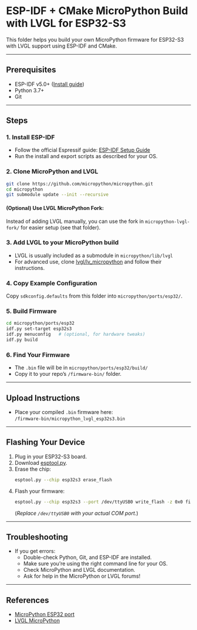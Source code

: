 # ESP-IDF + CMake MicroPython Build with LVGL for ESP32-S3

This folder helps you build your own MicroPython firmware for ESP32-S3 with LVGL support using ESP-IDF and CMake.

---

## Prerequisites

- ESP-IDF v5.0+ ([Install guide](https://docs.espressif.com/projects/esp-idf/en/latest/esp32s3/get-started/index.html))
- Python 3.7+
- Git

---

## Steps

### 1. Install ESP-IDF

- Follow the official Espressif guide: [ESP-IDF Setup Guide](https://docs.espressif.com/projects/esp-idf/en/latest/esp32s3/get-started/index.html)
- Run the install and export scripts as described for your OS.

### 2. Clone MicroPython and LVGL

```sh
git clone https://github.com/micropython/micropython.git
cd micropython
git submodule update --init --recursive
```

#### (Optional) Use LVGL MicroPython Fork:
Instead of adding LVGL manually, you can use the fork in `micropython-lvgl-fork/` for easier setup (see that folder).

### 3. Add LVGL to your MicroPython build

- LVGL is usually included as a submodule in `micropython/lib/lvgl`
- For advanced use, clone [lvgl/lv_micropython](https://github.com/lvgl/lv_micropython) and follow their instructions.

### 4. Copy Example Configuration

Copy `sdkconfig.defaults` from this folder into `micropython/ports/esp32/`.

### 5. Build Firmware

```sh
cd micropython/ports/esp32
idf.py set-target esp32s3
idf.py menuconfig   # (optional, for hardware tweaks)
idf.py build
```

### 6. Find Your Firmware

- The `.bin` file will be in `micropython/ports/esp32/build/`
- Copy it to your repo’s `/firmware-bin/` folder.

---

## Upload Instructions

- Place your compiled `.bin` firmware here:  
  `/firmware-bin/micropython_lvgl_esp32s3.bin`

---

## Flashing Your Device

1. Plug in your ESP32-S3 board.
2. Download [esptool.py](https://github.com/espressif/esptool).
3. Erase the chip:
    ```sh
    esptool.py --chip esp32s3 erase_flash
    ```
4. Flash your firmware:
    ```sh
    esptool.py --chip esp32s3 --port /dev/ttyUSB0 write_flash -z 0x0 firmware-bin/micropython_lvgl_esp32s3.bin
    ```
   (_Replace `/dev/ttyUSB0` with your actual COM port._)

---

## Troubleshooting

- If you get errors:
  - Double-check Python, Git, and ESP-IDF are installed.
  - Make sure you’re using the right command line for your OS.
  - Check MicroPython and LVGL documentation.
  - Ask for help in the MicroPython or LVGL forums!

---

## References

- [MicroPython ESP32 port](https://github.com/micropython/micropython/tree/master/ports/esp32)
- [LVGL MicroPython](https://github.com/lvgl/lv_micropython)